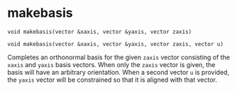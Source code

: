 # makebasis

`void makebasis(vector &xaxis, vector &yaxis, vector zaxis)`

`void makebasis(vector &xaxis, vector &yaxis, vector zaxis, vector u)`

Completes an orthonormal basis for the given `zaxis` vector consisting of
the `xaxis` and `yaxis` basis vectors. When only the `zaxis` vector is
given, the basis will have an arbitrary orientation. When a second vector
`u` is provided, the `yaxis` vector will be constrained so that it is aligned
with that vector.
